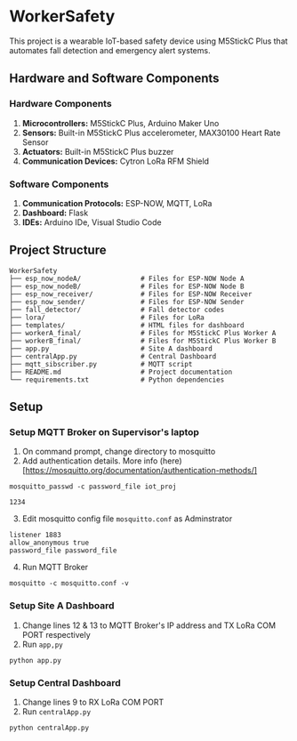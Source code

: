 # WorkerSafety
This project is a wearable IoT-based safety device using M5StickC Plus that automates fall detection and emergency alert systems.  

## Hardware and Software Components
### Hardware Components
1. **Microcontrollers:** M5StickC Plus, Arduino Maker Uno
2. **Sensors:** Built-in M5StickC Plus accelerometer, MAX30100 Heart Rate Sensor
3. **Actuators:** Built-in M5StickC Plus buzzer
4. **Communication Devices:** Cytron LoRa RFM Shield

### Software Components
1. **Communication Protocols:** ESP-NOW, MQTT, LoRa
2. **Dashboard:** Flask
3. **IDEs:** Arduino IDe, Visual Studio Code

## Project Structure
```
WorkerSafety
├── esp_now_nodeA/               # Files for ESP-NOW Node A
├── esp_now_nodeB/               # Files for ESP-NOW Node B
├── esp_now_receiver/            # Files for ESP-NOW Receiver
├── esp_now_sender/              # Files for ESP-NOW Sender
├── fall_detector/               # Fall detector codes
├── lora/                        # Files for LoRa
├── templates/                   # HTML files for dashboard
├── workerA_final/               # Files for M5StickC Plus Worker A
├── workerB_final/               # Files for M5StickC Plus Worker B
├── app.py                       # Site A dashboard
├── centralApp.py                # Central Dashboard
├── mqtt_sibscriber.py           # MQTT script
├── README.md                    # Project documentation
└── requirements.txt             # Python dependencies
```

## Setup 
### Setup MQTT Broker on Supervisor's laptop
1. On command prompt, change directory to mosquitto
2. Add authentication details. More info (here)[https://mosquitto.org/documentation/authentication-methods/]
```
mosquitto_passwd -c password_file iot_proj
```
```
1234
```
3. Edit mosquitto config file `mosquitto.conf` as Adminstrator
```
listener 1883
allow_anonymous true
password_file password_file
```
4. Run MQTT Broker
```
mosquitto -c mosquitto.conf -v
```

### Setup Site A Dashboard
1. Change lines 12 & 13 to MQTT Broker's IP address and TX LoRa COM PORT respectively
2. Run `app,py`
```
python app.py
```

### Setup Central Dashboard
1. Change lines 9 to RX LoRa COM PORT
2. Run `centralApp.py`
```
python centralApp.py
```
